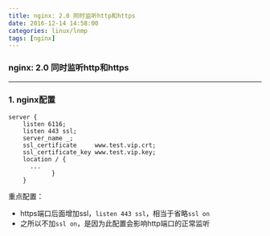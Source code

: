 ```yaml
---
title: nginx: 2.0 同时监听http和https
date: 2016-12-14 14:58:00
categories: linux/lnmp
tags: [nginx]
---
```

### nginx: 2.0 同时监听http和https

---

### 1. nginx配置
```
server {
    listen 6116;
    listen 443 ssl;
    server_name _;
    ssl_certificate     www.test.vip.crt;
    ssl_certificate_key www.test.vip.key;
    location / {
      ...
            }
    }
```
重点配置：
- https端口后面增加ssl，`listen 443 ssl`，相当于省略`ssl on`
- 之所以不加`ssl on`，是因为此配置会影响http端口的正常监听
